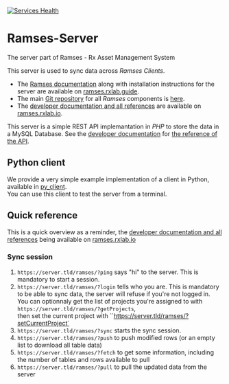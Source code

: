 [![Services Health](https://rxlab.montastic.io/badge)](https://rxlab.montastic.io)

# Ramses-Server

The server part of Ramses - Rx Asset Management System

This server is used to sync data across *Ramses Clients*.

- The [Ramses documentation](http://ramses.rxlab.guide) along with installation instructions for the server are available on [ramses.rxlab.guide](http://ramses.rxlab.guide).
- The main [Git repository](https://github.com/RxLaboratory/Ramses) for all *Ramses* components is [here](https://github.com/RxLaboratory/Ramses).
- The [developer documentation and all references](http://ramses.rxlab.io) are available on [ramses.rxlab.io](http://ramses.rxlab.io).

This server is a simple REST API implemantation in *PHP* to store the data in a MySQL Database. See the [developer documentation](http://ramses.rxlab.io) for [the reference of the API](http://ramses.rxlab.guide/dev/server-reference/).

## Python client

We provide a very simple example implementation of a client in Python, available in [py_client](py_client).  
You can use this client to test the server from a terminal.

## Quick reference

This is a quick overview as a reminder, the [developer documentation and all references](http://ramses.rxlab.io) being available on [ramses.rxlab.io](http://ramses.rxlab.io)

### Sync session

1. `https://server.tld/ramses/?ping` says "hi" to the server. This is mandatory to start a session.
1. `https://server.tld/ramses/?login` tells who you are. This is mandatory to be able to sync data, the server will refuse if you're not logged in.  
    You can optionnaly get the list of projects you're assigned to with `https://server.tld/ramses/?getProjects`,  
    then set the current project with ``https://server.tld/ramses/?setCurrentProject`
3. `https://server.tld/ramses/?sync` starts the sync session.
4. `https://server.tld/ramses/?push` to push modified rows (or an empty list to download all table data)
5. `https://server.tld/ramses/?fetch` to get some information, including the number of tables and rows available to pull
6. `https://server.tld/ramses/?pull` to pull the updated data from the server
